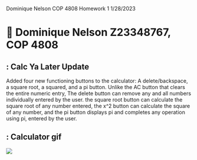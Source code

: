 Dominique Nelson
COP 4808
Homework 1
1/28/2023
# :wave: Dominique Nelson Z23348767, COP 4808

## : Calc Ya Later Update

Added four new functioning buttons to the calculator: A delete/backspace, a square root, a squared, and a pi button.  Unlike the AC button that clears the entire numeric entry, The delete button can remove any and all numbers individually entered by the user.
the square root button can calculate the square root of any number entered, the x^2 button can calculate the square of any number, and the pi button displays pi and completes any operation using pi, entered by the user.

## : Calculator gif

![](https://github.com/cop4808-spring-2023-fullstack-web/cop4808-git-and-github-fundamentals-Dominique-Nelson/commit/9a7e1109e4e295a2da73b2793cc9c5f2b04f0aa3)
